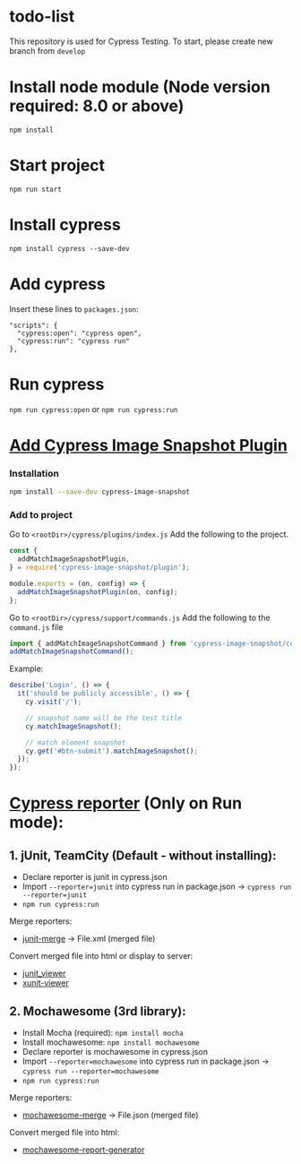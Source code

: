 # todo-list
This repository is used for Cypress Testing.
To start, please create new branch from ```develop```

# Install node module (Node version required: 8.0 or above)
```npm install```

# Start project
```npm run start```

# Install cypress
```npm install cypress --save-dev```

# Add cypress
Insert these lines to ```packages.json```:
```
"scripts": {
  "cypress:open": "cypress open",
  "cypress:run": "cypress run"
},
```

# Run cypress
```npm run cypress:open``` or ```npm run cypress:run```


# [Add Cypress Image Snapshot Plugin](https://github.com/palmerhq/cypress-image-snapshot)

### Installation

```bash
npm install --save-dev cypress-image-snapshot
```

### Add to project 

Go to `<rootDir>/cypress/plugins/index.js`
Add the following to the project.

```js
const {
  addMatchImageSnapshotPlugin,
} = require('cypress-image-snapshot/plugin');

module.exports = (on, config) => {
  addMatchImageSnapshotPlugin(on, config);
};
```

Go to `<rootDir>/cypress/support/commands.js`
Add the following to the `command.js` file

```js
import { addMatchImageSnapshotCommand } from 'cypress-image-snapshot/command';
addMatchImageSnapshotCommand();
```

Example: 
```js
describe('Login', () => {
  it('should be publicly accessible', () => {
    cy.visit('/');

    // snapshot name will be the test title
    cy.matchImageSnapshot();

    // match element snapshot
    cy.get('#btn-submit').matchImageSnapshot();
  });
});
```

# [Cypress reporter](https://docs.cypress.io/guides/tooling/reporters.html) (Only on Run mode):
## 1. jUnit, TeamCity (Default - without installing):
- Declare reporter is junit in cypress.json
- Import ``--reporter=junit`` into cypress run in package.json -> ``cypress run --reporter=junit``
- ``npm run cypress:run``

Merge reporters:
- [junit-merge](https://www.npmjs.com/package/junit-merge) -> File.xml (merged file)

Convert merged file into html or display to server:
- [junit_viewer](http://lukejpreston.github.io/junit_viewer/) 
- [xunit-viewer](https://www.npmjs.com/package/xunit-viewer) 

## 2. Mochawesome (3rd library):
- Install Mocha (required): ``npm install mocha``
- Install mochawesome: ``npm install mochawesome``
- Declare reporter is mochawesome in cypress.json
- Import ``--reporter=mochawesome`` into cypress run in package.json -> ``cypress run --reporter=mochawesome``
- ``npm run cypress:run``

Merge reporters:
- [mochawesome-merge](https://github.com/antontelesh/mochawesome-merge) -> File.json (merged file)

Convert merged file into html:
- [mochawesome-report-generator](https://github.com/adamgruber/mochawesome-report-generator)
